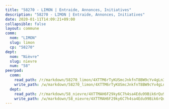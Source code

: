 ```yaml
---
title: "58270 - LIMON | Entraide, Annonces, Initiatives"
description: "58270 - LIMON | Entraide, Annonces, Initiatives"
date: 2020-01-11T14:09:21+09:00
collapsible: false
layout: commune
comm:
  nom: "LIMON"
  slug: limon
  cp: "58270"
dept:
  nom: "Nièvre"
  slug: nievre
  num: "58"
peerpad:
  comm:
    read_path: /r/markdown/58270_limon/4XTTM6rTyKUSmcJnkfnT8BW9cYv4gLn3jVN6B7MVs4AbMN4eU
    write_path: /w/markdown/58270_limon/4XTTM6rTyKUSmcJnkfnT8BW9cYv4gLn3jVN6B7MVs4AbMN4eU-K3TgU4qQ13Qqupbj1tQrew7Xpez6DQRnAAsJKjLxrjBcRZ5WUoRNPvAuSppMM7xorGoymzqfMy1aVADyzP59tCSBfiNADUHM6VKDGfNVZG9pgVe7JxJcxWvctNVJVsAzidZQVN1n
  dept:
    read_path: /r/markdown/58_nievre/4XTTMAH6F29ky6C7h4sa4Edu99Bik6rQu9XbiuBD1DvLw22pb
    write_path: /w/markdown/58_nievre/4XTTMAH6F29ky6C7h4sa4Edu99Bik6rQu9XbiuBD1DvLw22pb-K3TgUtHs3LnA4VP5N1eQxK9UkiWFz8M5ZP7N97wnUEM9Wfw65apM3LnvEX8HhP2Sd27LDh5t4GgmkbGDUaCqpnkD9BJGbaMbkS8idf1DYkYaRo6rACHXiR4PjahH89PiAFqFL3Lf
---
```


